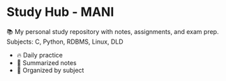 # Study Hub - MANI

📚 My personal study repository with notes, assignments, and exam prep.
Subjects: C, Python, RDBMS, Linux, DLD

- 🔥 Daily practice
- 📝 Summarized notes
- 📂 Organized by subject
